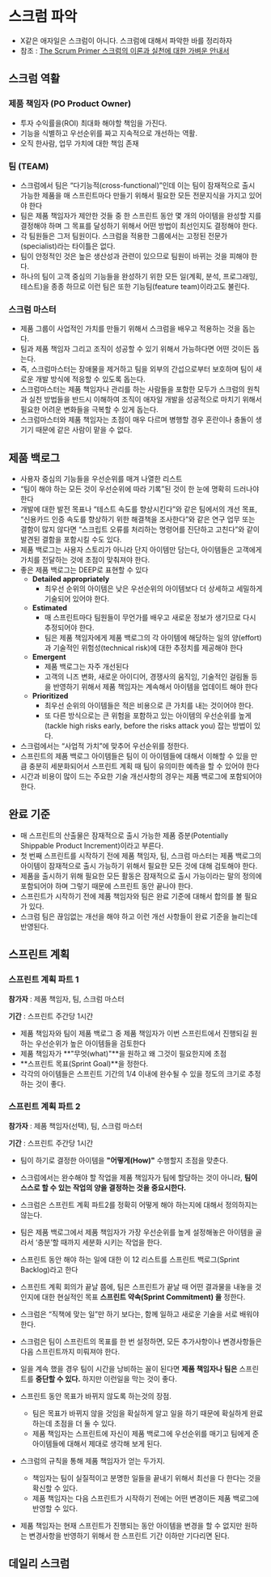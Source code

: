 # 스크럼 파악

* X같은 애자일은 스크럼이 아니다. 스크럼에 대해서 파악한 바를 정리하자 
* 참조 : [The Scrum Primer 스크럼의 이론과 실천에 대한 가벼운 안내서](https://scrumprimer.org/primers/kr_scrumprimer20.pdf)





## 스크럼 역활

### 제품 책임자 (PO Product Owner)

* 투자 수익률을(ROI) 최대화 해야할 책임을 가진다.
* 기능을 식별하고 우선순위를 짜고 지속적으로 개선하는 역활.
* 오직 한사람, 업무 가치에 대한 책임 존재



### 팀 (TEAM)

* 스크럼에서 팀은 “다기능적(cross-functional)”인데 이는 팀이 잠재적으로 출시 가능한 제품을 매 스프린트마다 만들기 위해서 필요한 모든 전문지식을 가지고 있어야 한다
* 팀은 제품 책임자가 제안한 것들 중 한 스프린트 동안 몇 개의 아이템을 완성할 지를 결정해야 하며 그 목표를 달성하기 위해서 어떤 방법이 최선인지도 결정해야 한다. 
* 각 팀원들은 그저 팀원이다. 스크럼을 적용한 그룹에서는 고정된 전문가(specialist)라는 타이틀은 없다.
* 팀이 안정적인 것은 높은 생산성과 관련이 있으므로 팀원이 바뀌는 것을 피해야 한다.
* 하나의 팀이 고객 중심의 기능들을 완성하기 위한 모든 일(계획, 분석, 프로그래밍, 테스트)을 종종 하므로 이런 팀은 또한 기능팀(feature team)이라고도 불린다. 



### 스크럼 마스터

* 제품 그룹이 사업적인 가치를 만들기 위해서 스크럼을 배우고 적용하는 것을 돕는다.
* 팀과 제품 책임자 그리고 조직이 성공할 수 있기 위해서 가능하다면 어떤 것이든 돕는다.
* 즉, 스크럼마스터는 장애물을 제거하고 팀을 외부의 간섭으로부터 보호하며 팀이 새로운 개발 방식에 적응할 수 있도록 돕는다. 
* 스크럼마스터는 제품 책임자나 관리를 하는 사람들을 포함한 모두가 스크럼의 원칙과 실천 방법들을 반드시 이해하여 조직이 애자일 개발을 성공적으로 마치기 위해서 필요한 어려운 변화들을 극복할 수 있게 돕는다.
* 스크럼마스터와 제품 책임자는 초점이 매우 다르며 병행할 경우 혼란이나 충돌이 생기기 때문에 같은 사람이 맡을 수 없다.





## 제품 백로그

* 사용자 중심의 기능들을 우선순위를 매겨 나열한 리스트
* “팀이 해야 하는 모든 것이 우선순위에 따라 기록”된 것이 한 눈에 명확히 드러나야 한다
* 개발에 대한 발전 목표나 “테스트 속도를 향상시킨다”와 같은 팀에서의 개선 목표, “신용카드 인증 속도를 향상하기 위한 해결책을 조사한다”와 같은 연구 업무 또는 결함이 많지 않다면 “스크립트 오류를 처리하는 명령어를 진단하고 고친다”와 같이 발견된 결함을 포함시킬 수도 있다.
* 제품 백로그는 사용자 스토리가 아니라 단지 아이템만 담는다, 아이템들은 고객에게 가치를 전달하는 것에 초점이 맞춰져야 한다. 
* 좋은 제품 백로그는 DEEP로 표현할 수 있다
  * **Detailed appropriately**
    * 최우선 순위의 아이템은 낮은 우선순위의 아이템보다 더 상세하고 세밀하게 기술되어 있어야 한다.
  * **Estimated**
    * 매 스프린트마다 팀원들이 무언가를 배우고 새로운 정보가 생기므로 다시 추정되어야 한다.
    *  팀은 제품 책임자에게 제품 백로그의 각 아이템에 해당하는 일의 양(effort)과 기술적인 위험성(technical risk)에 대한 추정치를 제공해야 한다
  * **Emergent**
    * 제품 백로그는 자주 개선된다
    * 고객의 니즈 변화, 새로운 아이디어, 경쟁사의 움직임, 기술적인 걸림돌 등을 반영하기 위해서 제품 책임자는 계속해서 아이템을 업데이트 해야 한다
  * **Prioritized**
    * 최우선 순위의 아이템들은 적은 비용으로 큰 가치를 내는 것이어야 한다.
    * 또 다른 방식으로는 큰 위험을 포함하고 있는 아이템의 우선순위를 높게(tackle high risks early, before the risks attack you) 잡는 방법이 있다. 
* 스크럼에서는 “사업적 가치”에 맞추어 우선순위를 정한다.
* 스프린트의 제품 백로그 아이템들은 팀이 이 아이템들에 대해서 이해할 수 있을 만큼 충분히 세분화되어서 스프린트 계획 때 팀이 유의미한 예측을 할 수 있어야 한다
* 시간과 비용이 많이 드는 주요한 기술 개선사항의 경우는 제품 백로그에 포함되어야 한다.





## 완료 기준

* 매 스프린트의 산출물은 잠재적으로 출시 가능한 제품 증분(Potentially Shippable Product Increment)이라고 부른다.
* 첫 번째 스프린트를 시작하기 전에 제품 책임자, 팀, 스크럼 마스터는 제품 백로그의 아이템이 잠재적으로 출시 가능하기 위해서 필요한 모든 것에 대해 검토해야 한다. 
* 제품을 출시하기 위해 필요한 모든 활동은 잠재적으로 출시 가능이라는 말의 정의에 포함되어야 하며 그렇기 때문에 스프린트 동안 끝나야 한다. 
* 스프린트가 시작하기 전에 제품 책임자와 팀은 완료 기준에 대해서 합의를 볼 필요가 있다.
* 스크럼 팀은 끊임없는 개선을 해야 하고 이런 개선 사항들이 완료 기준을 늘리는데 반영된다.





## 스프린트 계획

### 스프린트 계획 파트 1

**참가자** : 제품 책임자, 팀, 스크럼 마스터

**기간** :  스프린트 주간당 1시간

* 제품 책임자와 팀이 제품 백로그 중 제품 책임자가 이번 스프린트에서 진행되길 원하는 우선순위가 높은 아이템들을 검토한다
* 제품 책임자가 **"무엇(what)"**을 원하고 왜 그것이 필요한지에 초점
* **스프린트 목표(Sprint Goal)**을 정한다. 
*  각각의 아이템들은 스프린트 기간의 1/4 이내에 완수될 수 있을 정도의 크기로 추정하는 것이 좋다. 



### 스프린트 계획 파트 2

**참가자** : 제품 책임자(선택), 팀, 스크럼 마스터

**기간** : 스프린트 주간당 1시간

* 팀이 하기로 결정한 아이템을 **"어떻게(How)"** 수행할지 초점을 맞춘다.
* 스크럼에서는 완수해야 할 작업을 제품 책임자가 팀에 할당하는 것이 아니라, **팀이 스스로 할 수 있는 작업의 양을 결정하는 것을 중요시한다.**
* 스크럼은 스프린트 계획 파트2를 정확히 어떻게 해야 하는지에 대해서 정의하지는 않는다.
* 팀은 제품 백로그에서 제품 책임자가 가장 우선순위를 높게 설정해놓은 아이템을 골라서 ‘충분’할 때까지 세분화 시키는 작업을 한다.
* 스프린트 동안 해야 하는 일에 대한 이 12 리스트를 스프린트 백로그(Sprint Backlog)라고 한다
* 스프린트 계획 회의가 끝날 쯤에, 팀은 스프린트가 끝날 때 어떤 결과물을 내놓을 것인지에 대한 현실적인 목표 **스프린트 약속(Sprint Commitment) 을** 정한다.



* 스크럼은 “직책에 맞는 일”만 하기 보다는, 함께 일하고 새로운 기술을 서로 배워야 한다.

* 스크럼은 팀이 스프린트의 목표를 한 번 설정하면, 모든 추가사항이나 변경사항들은 다음 스프린트까지 미뤄져야 한다.
* 일을 계속 했을 경우 팀이 시간을 낭비하는 꼴이 된다면 **제품 책임자나 팀은** 스프린트를 **중단할 수 있다.**  하지만 이런일을 막는 것이 좋다.
* 스프린트 동안 목표가 바뀌지 않도록 하는것의 장점.
  * 팀은 목표가 바뀌지 않을 것임을 확실하게 알고 일을 하기 때문에 확실하게 완료하는데 초점을 더 둘 수 있다. 
  * 제품 책임자는 스프린트에 자신이 제품 백로그에 우선순위를 매기고 팀에게 준 아이템들에 대해서 제대로 생각해 보게 된다.
* 스크럼의 규칙을 통해 제품 책임자가 얻는 두가지.
  * 책임자는 팀이 실질적이고 분명한 일들을 끝내기 위해서 최선을 다 한다는 것을 확신할 수 있다.
  * 제품 책임자는 다음 스프린트가 시작하기 전에는 어떤 변경이든 제품 백로그에 반영할 수 있다.
* 제품 책임자는 현재 스프린트가 진행되는 동안 아이템을 변경을 할 수 없지만 원하는 변경사항을 반영하기 위해서 한 스프린트 기간 이하만 기다리면 된다.





## 데일리 스크럼

